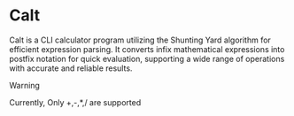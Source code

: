# Calt

Calt is a CLI calculator program utilizing the Shunting Yard algorithm for efficient expression parsing. It converts infix mathematical expressions into postfix notation for quick evaluation, supporting a wide range of operations with accurate and reliable results.

> [!WARNING]
> Currently, Only +,-,*,/ are supported